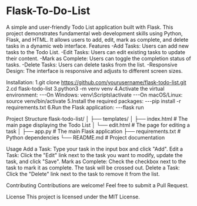 # Flask-To-Do-List
A simple and user-friendly Todo List application built with Flask. This project demonstrates fundamental web development skills using Python, Flask, and HTML. It allows users to add, edit, mark as complete, and delete tasks in a dynamic web interface.
Features
-Add Tasks: Users can add new tasks to the Todo List.
-Edit Tasks: Users can edit existing tasks to update their content.
-Mark as Complete: Users can toggle the completion status of tasks.
-Delete Tasks: Users can delete tasks from the list.
-Responsive Design: The interface is responsive and adjusts to different screen sizes.

Installation:
1.git clone https://github.com/yourusername/flask-todo-list.git
2.cd flask-todo-list
3.python3 -m venv venv
4.Activate the virtual environment:
---On Windows:
         venv\Scripts\activate
---On macOS/Linux:
         source venv/bin/activate
5.Install the required packages:
---pip install -r requirements.txt
6.Run the Flask application:
---flask run

Project Structure
flask-todo-list/
│
├── templates/
│   ├── index.html        # The main page displaying the Todo List
│   └── edit.html         # The page for editing a task
│
├── app.py                # The main Flask application
├── requirements.txt      # Python dependencies
└── README.md             # Project documentation


Usage
Add a Task: Type your task in the input box and click "Add".
Edit a Task: Click the "Edit" link next to the task you want to modify, update the task, and click "Save".
Mark as Complete: Check the checkbox next to the task to mark it as complete. The task will be crossed out.
Delete a Task: Click the "Delete" link next to the task to remove it from the list.


Contributing
Contributions are welcome! Feel free to submit a Pull Request.

License
This project is licensed under the MIT License.



